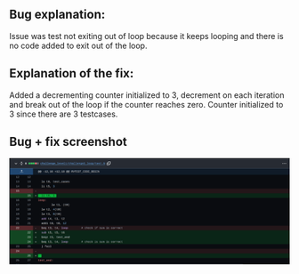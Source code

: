 ## Bug explanation: 
Issue was test not exiting out of loop because it keeps looping and there is no code added to exit out of the loop.

## Explanation of the fix:
Added a decrementing counter initialized to 3, decrement on each iteration and break out of the loop if the counter reaches zero. Counter initialized to 3 since there are 3 testcases.

## Bug + fix screenshot
![Bug fix screenshot](image.png)